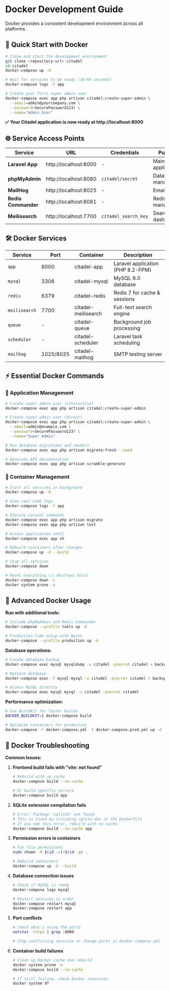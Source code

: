 # Docker Development Guide

Docker provides a consistent development environment across all platforms.

## 🚀 Quick Start with Docker

```bash
# Clone and start the development environment
git clone <repository-url> citadel
cd citadel
docker-compose up -d

# Wait for services to be ready (30-60 seconds)
docker-compose logs -f app

# Create your first super admin user
docker-compose exec app php artisan citadel:create-super-admin \
  --email=admin@yourcompany.com \
  --password=SecurePassword123! \
  --name="Admin User"
```

**✅ Your Citadel application is now ready at http://localhost:8000**

## 🌐 Service Access Points

| Service | URL | Credentials | Purpose |
|---------|-----|-------------|---------|
| **Laravel App** | http://localhost:8000 | - | Main application |
| **phpMyAdmin** | http://localhost:8080 | `citadel/secret` | Database management |
| **MailHog** | http://localhost:8025 | - | Email testing |
| **Redis Commander** | http://localhost:8081 | - | Redis management |
| **Meilisearch** | http://localhost:7700 | `citadel_search_key` | Search dashboard |

## 🛠 Docker Services

| Service | Port | Container | Description |
|---------|------|-----------|-------------|
| `app` | 8000 | citadel-app | Laravel application (PHP 8.2-FPM) |
| `mysql` | 3306 | citadel-mysql | MySQL 8.0 database |
| `redis` | 6379 | citadel-redis | Redis 7 for cache & sessions |
| `meilisearch` | 7700 | citadel-meilisearch | Full-text search engine |
| `queue` | - | citadel-queue | Background job processing |
| `scheduler` | - | citadel-scheduler | Laravel task scheduling |
| `mailhog` | 1025/8025 | citadel-mailhog | SMTP testing server |

## ⚡ Essential Docker Commands

### 🏰 Application Management
```bash
# Create super admin user (interactive)
docker-compose exec app php artisan citadel:create-super-admin

# Create super admin user (direct)
docker-compose exec app php artisan citadel:create-super-admin \
  --email=admin@example.com \
  --password=SecurePassword123! \
  --name="Super Admin"

# Run database migrations and seeders
docker-compose exec app php artisan migrate:fresh --seed

# Generate API documentation
docker-compose exec app php artisan scramble:generate
```

### 🐳 Container Management
```bash
# Start all services in background
docker-compose up -d

# View real-time logs
docker-compose logs -f app

# Execute Laravel commands
docker-compose exec app php artisan migrate
docker-compose exec app php artisan test

# Access application shell
docker-compose exec app sh

# Rebuild containers after changes
docker-compose up -d --build

# Stop all services
docker-compose down

# Reset everything (⚠️ destroys data)
docker-compose down -v
docker system prune -a
```

## 🔧 Advanced Docker Usage

**Run with additional tools:**
```bash
# Include phpMyAdmin and Redis Commander
docker-compose --profile tools up -d

# Production-like setup with Nginx
docker-compose --profile production up -d
```

**Database operations:**
```bash
# Create database backup
docker-compose exec mysql mysqldump -u citadel -psecret citadel > backup.sql

# Restore database
docker-compose exec -T mysql mysql -u citadel -psecret citadel < backup.sql

# Access MySQL directly
docker-compose exec mysql mysql -u citadel -psecret citadel
```

**Performance optimization:**
```bash
# Use BuildKit for faster builds
DOCKER_BUILDKIT=1 docker-compose build

# Optimize containers for production
docker-compose -f docker-compose.yml -f docker-compose.prod.yml up -d
```

## 🔧 Docker Troubleshooting

**Common Issues:**

1. **Frontend build fails with "vite: not found"**
   ```bash
   # Rebuild with no cache
   docker-compose build --no-cache
   
   # Or build specific service
   docker-compose build app
   ```

2. **SQLite extension compilation fails**
   ```bash
   # Error: Package 'sqlite3' not found
   # This is fixed by including sqlite-dev in the Dockerfile
   # If you see this error, rebuild with no cache:
   docker-compose build --no-cache app
   ```

3. **Permission errors in containers**
   ```bash
   # Fix file permissions
   sudo chown -R $(id -u):$(id -g) .
   
   # Rebuild containers
   docker-compose up -d --build
   ```

4. **Database connection issues**
   ```bash
   # Check if MySQL is ready
   docker-compose logs mysql
   
   # Restart services in order
   docker-compose restart mysql
   docker-compose restart app
   ```

5. **Port conflicts**
   ```bash
   # Check what's using the ports
   netstat -tulpn | grep :8000
   
   # Stop conflicting services or change ports in docker-compose.yml
   ```

6. **Container build failures**
   ```bash
   # Clean up Docker cache and rebuild
   docker system prune -a
   docker-compose build --no-cache
   
   # If still failing, check Docker resources
   docker system df
   ```
